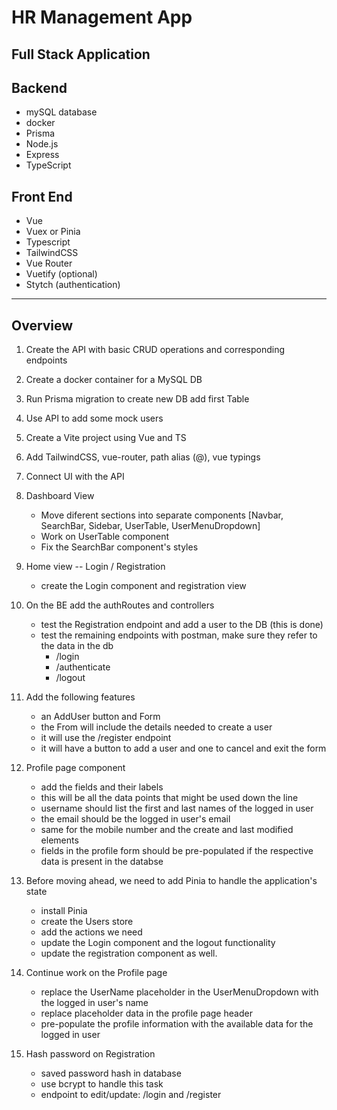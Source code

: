 # HR Management App

## Full Stack Application

## Backend

- mySQL database
- docker
- Prisma
- Node.js
- Express
- TypeScript


## Front End

- Vue
- Vuex or Pinia
- Typescript
- TailwindCSS
- Vue Router
- Vuetify (optional)
- Stytch (authentication)


-------------------------------------------------------------------

## Overview

1. Create the API with basic CRUD operations and corresponding endpoints
2. Create a docker container for a MySQL DB
3. Run Prisma migration to create new DB add first Table
4. Use API to add some mock users

5. Create a Vite project using Vue and TS
6. Add TailwindCSS, vue-router, path alias (@), vue typings
7. Connect UI with the API

8. Dashboard View
    - Move diferent sections into separate components [Navbar, SearchBar, Sidebar, UserTable, UserMenuDropdown]
    - Work on UserTable component
    - Fix the SearchBar component's styles
9. Home view -- Login / Registration
    - create the Login component and registration view

10. On the BE add the authRoutes and controllers
    - test the Registration endpoint and add a user to the DB (this is done)
    - test the remaining endpoints with postman, make sure they refer to the data in the db
        - /login
        - /authenticate
        - /logout

11. Add the following features
    - an AddUser button and Form
    - the From will include the details needed to create a user
    - it will use the /register endpoint
    - it will have a button to add a user and one to cancel and exit the form

12. Profile page component
    - add the fields and their labels
    - this will be all the data points that might be used down the line
    - username should list the first and last names of the logged in user
    - the email should be the logged in user's email
    - same for the mobile number and the create and last modified elements
    - fields in the profile form should be pre-populated if the respective data is present in the databse

13. Before moving ahead, we need to add Pinia to handle the application's state
    - install Pinia
    - create the Users store
    - add the actions we need
    - update the Login component and the logout functionality
    - update the registration component as well.

14. Continue work on the Profile page
    - replace the UserName placeholder in the UserMenuDropdown with the logged in user's name
    - replace placeholder data in the profile page header
    - pre-populate the profile information with the available data for the logged in user

15. Hash password on Registration
    - saved password hash in database
    - use bcrypt to handle this task
    - endpoint to edit/update: /login and /register